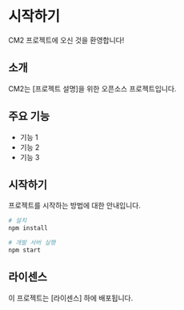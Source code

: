 # 시작하기

CM2 프로젝트에 오신 것을 환영합니다!

## 소개

CM2는 [프로젝트 설명]을 위한 오픈소스 프로젝트입니다.

## 주요 기능

- 기능 1
- 기능 2
- 기능 3

## 시작하기

프로젝트를 시작하는 방법에 대한 안내입니다.

```bash
# 설치
npm install

# 개발 서버 실행
npm start
```

## 라이센스

이 프로젝트는 [라이센스] 하에 배포됩니다.
